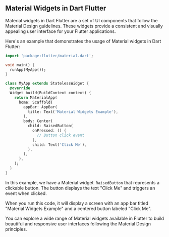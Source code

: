 ## Material Widgets in Dart Flutter

Material widgets in Dart Flutter are a set of UI components that follow the Material Design guidelines. These widgets provide a consistent and visually appealing user interface for your Flutter applications.

Here's an example that demonstrates the usage of Material widgets in Dart Flutter:

```dart
import 'package:flutter/material.dart';

void main() {
  runApp(MyApp());
}

class MyApp extends StatelessWidget {
  @override
  Widget build(BuildContext context) {
    return MaterialApp(
      home: Scaffold(
        appBar: AppBar(
          title: Text('Material Widgets Example'),
        ),
        body: Center(
          child: RaisedButton(
            onPressed: () {
              // Button click event
            },
            child: Text('Click Me'),
          ),
        ),
      ),
    );
  }
}
```
In this example, we have a Material widget` RaisedButton` that represents a clickable button. The button displays the text "Click Me" and triggers an event when clicked.

When you run this code, it will display a screen with an app bar titled "Material Widgets Example" and a centered button labeled "Click Me".

You can explore a wide range of Material widgets available in Flutter to build beautiful and responsive user interfaces following the Material Design principles.

